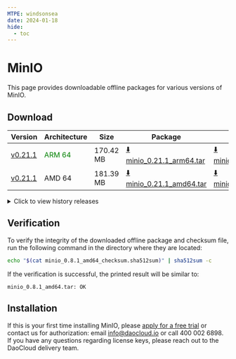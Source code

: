 ```yaml
---
MTPE: windsonsea
date: 2024-01-18
hide:
  - toc
---
```


# MinIO

This page provides downloadable offline packages for various versions of MinIO.

## Download

| Version | Architecture | Size | Package   | Checksum | Date |
| ------ | ------------ | ----- | --------- | -------- | ---- |
| [v0.21.1](../../../middleware/minio/release-notes.md) | <font color=green>ARM 64</font> | 170.42 MB | [:arrow_down: minio_0.21.1_arm64.tar](https://qiniu-download-public.daocloud.io/DaoCloud_Enterprise/mcamel-minio_0.21.1_arm64.tar) | [:arrow_down: minio_0.21.1_arm64_checksum.sha512sum](https://qiniu-download-public.daocloud.io/DaoCloud_Enterprise/mcamel-minio_0.21.1_arm64_checksum.sha512sum) | 2025-05-13 |
| [v0.21.1](../../../middleware/minio/release-notes.md) | AMD 64 | 181.39 MB | [:arrow_down: minio_0.21.1_amd64.tar](https://qiniu-download-public.daocloud.io/DaoCloud_Enterprise/mcamel-minio_0.21.1_amd64.tar) | [:arrow_down: minio_0.21.1_amd64_checksum.sha512sum](https://qiniu-download-public.daocloud.io/DaoCloud_Enterprise/mcamel-minio_0.21.1_amd64_checksum.sha512sum) | 2025-05-13 |

<details>
<summary>Click to view history releases</summary>
| Version | Architecture | Size | Package   | Checksum | Date |
| ------ | ------------ | ----- | --------- | -------- | ---- |
| [v0.21.0](../../../middleware/minio/release-notes.md) | <font color=green>ARM 64</font> | 222.45 MB | [:arrow_down: minio_0.21.0_arm64.tar](https://qiniu-download-public.daocloud.io/DaoCloud_Enterprise/mcamel-minio_0.21.0_arm64.tar) | [:arrow_down: minio_0.21.0_arm64_checksum.sha512sum](https://qiniu-download-public.daocloud.io/DaoCloud_Enterprise/mcamel-minio_0.21.0_arm64_checksum.sha512sum) | 2024-12-12 |
| [v0.21.0](../../../middleware/minio/release-notes.md) | AMD 64 | 233.30 MB | [:arrow_down: minio_0.21.0_amd64.tar](https://qiniu-download-public.daocloud.io/DaoCloud_Enterprise/mcamel-minio_0.21.0_amd64.tar) | [:arrow_down: minio_0.21.0_amd64_checksum.sha512sum](https://qiniu-download-public.daocloud.io/DaoCloud_Enterprise/mcamel-minio_0.21.0_amd64_checksum.sha512sum) | 2024-12-12 |
| [v0.20.0](../../../middleware/minio/release-notes.md) | <font color=green>ARM 64</font> | 222.56 MB | [:arrow_down: minio_0.20.0_arm64.tar](https://qiniu-download-public.daocloud.io/DaoCloud_Enterprise/mcamel-minio_0.20.0_arm64.tar) | [:arrow_down: minio_0.20.0_arm64_checksum.sha512sum](https://qiniu-download-public.daocloud.io/DaoCloud_Enterprise/mcamel-minio_0.20.0_arm64_checksum.sha512sum) | 2024-11-05 |
| [v0.20.0](../../../middleware/minio/release-notes.md) | AMD 64 | 233.39 MB | [:arrow_down: minio_0.20.0_amd64.tar](https://qiniu-download-public.daocloud.io/DaoCloud_Enterprise/mcamel-minio_0.20.0_amd64.tar) | [:arrow_down: minio_0.20.0_amd64_checksum.sha512sum](https://qiniu-download-public.daocloud.io/DaoCloud_Enterprise/mcamel-minio_0.20.0_amd64_checksum.sha512sum) | 2024-11-05 |
| [v0.19.0](../../../middleware/minio/release-notes.md) | <font color=green>ARM 64</font> | 217.50 MB | [:arrow_down: minio_0.19.0_arm64.tar](https://qiniu-download-public.daocloud.io/DaoCloud_Enterprise/mcamel-minio_0.19.0_arm64.tar) | [:arrow_down: minio_0.19.0_arm64_checksum.sha512sum](https://qiniu-download-public.daocloud.io/DaoCloud_Enterprise/mcamel-minio_0.19.0_arm64_checksum.sha512sum) | 2024-10-08 |
| [v0.19.0](../../../middleware/minio/release-notes.md) | AMD 64 | 226.79 MB | [:arrow_down: minio_0.19.0_amd64.tar](https://qiniu-download-public.daocloud.io/DaoCloud_Enterprise/mcamel-minio_0.19.0_amd64.tar) | [:arrow_down: minio_0.19.0_amd64_checksum.sha512sum](https://qiniu-download-public.daocloud.io/DaoCloud_Enterprise/mcamel-minio_0.19.0_amd64_checksum.sha512sum) | 2024-10-08 |
| [v0.18.0](../../../middleware/minio/release-notes.md) | <font color=green>ARM 64</font> | 212.10 MB | [:arrow_down: minio_0.18.0_arm64.tar](https://qiniu-download-public.daocloud.io/DaoCloud_Enterprise/mcamel-minio_0.18.0_arm64.tar) | [:arrow_down: minio_0.18.0_arm64_checksum.sha512sum](https://qiniu-download-public.daocloud.io/DaoCloud_Enterprise/mcamel-minio_0.18.0_arm64_checksum.sha512sum) | 2024-09-06 |
| [v0.18.0](../../../middleware/minio/release-notes.md) | AMD 64 | 221.48 MB | [:arrow_down: minio_0.18.0_amd64.tar](https://qiniu-download-public.daocloud.io/DaoCloud_Enterprise/mcamel-minio_0.18.0_amd64.tar) | [:arrow_down: minio_0.18.0_amd64_checksum.sha512sum](https://qiniu-download-public.daocloud.io/DaoCloud_Enterprise/mcamel-minio_0.18.0_amd64_checksum.sha512sum) | 2024-09-06 |
| [v0.17.0](../../../middleware/minio/release-notes.md) | <font color=green>ARM 64</font> | 212.01 MB | [:arrow_down: minio_0.17.0_arm64.tar](https://qiniu-download-public.daocloud.io/DaoCloud_Enterprise/mcamel-minio_0.17.0_arm64.tar) | [:arrow_down: minio_0.17.0_arm64_checksum.sha512sum](https://qiniu-download-public.daocloud.io/DaoCloud_Enterprise/mcamel-minio_0.17.0_arm64_checksum.sha512sum) | 2024-08-08 |
| [v0.17.0](../../../middleware/minio/release-notes.md) | AMD 64 | 221.40 MB | [:arrow_down: minio_0.17.0_amd64.tar](https://qiniu-download-public.daocloud.io/DaoCloud_Enterprise/mcamel-minio_0.17.0_amd64.tar) | [:arrow_down: minio_0.17.0_amd64_checksum.sha512sum](https://qiniu-download-public.daocloud.io/DaoCloud_Enterprise/mcamel-minio_0.17.0_amd64_checksum.sha512sum) | 2024-08-08 |
| [v0.16.0](../../../middleware/minio/release-notes.md) | <font color=green>ARM 64</font> | 211.37 MB | [:arrow_down: minio_0.16.0_arm64.tar](https://qiniu-download-public.daocloud.io/DaoCloud_Enterprise/mcamel-minio_0.16.0_arm64.tar) | [:arrow_down: minio_0.16.0_arm64_checksum.sha512sum](https://qiniu-download-public.daocloud.io/DaoCloud_Enterprise/mcamel-minio_0.16.0_arm64_checksum.sha512sum) | 2024-07-04 |
| [v0.16.0](../../../middleware/minio/release-notes.md) | AMD 64 | 220.77 MB | [:arrow_down: minio_0.16.0_amd64.tar](https://qiniu-download-public.daocloud.io/DaoCloud_Enterprise/mcamel-minio_0.16.0_amd64.tar) | [:arrow_down: minio_0.16.0_amd64_checksum.sha512sum](https://qiniu-download-public.daocloud.io/DaoCloud_Enterprise/mcamel-minio_0.16.0_amd64_checksum.sha512sum) | 2024-07-04 |
| [v0.15.0](../../../middleware/minio/release-notes.md) | <font color=green>ARM 64</font> | 211.25 MB | [:arrow_down: minio_0.15.0_arm64.tar](https://qiniu-download-public.daocloud.io/DaoCloud_Enterprise/mcamel-minio_0.15.0_arm64.tar) | [:arrow_down: minio_0.15.0_arm64_checksum.sha512sum](https://qiniu-download-public.daocloud.io/DaoCloud_Enterprise/mcamel-minio_0.15.0_arm64_checksum.sha512sum) | 2024-06-05 |
| [v0.15.0](../../../middleware/minio/release-notes.md) | AMD 64 | 220.66 MB | [:arrow_down: minio_0.15.0_amd64.tar](https://qiniu-download-public.daocloud.io/DaoCloud_Enterprise/mcamel-minio_0.15.0_amd64.tar) | [:arrow_down: minio_0.15.0_amd64_checksum.sha512sum](https://qiniu-download-public.daocloud.io/DaoCloud_Enterprise/mcamel-minio_0.15.0_amd64_checksum.sha512sum) | 2024-06-05 |
| [v0.14.0](../../../middleware/minio/release-notes.md) | <font color=green>ARM 64</font> | 211.27 MB | [:arrow_down: minio_0.14.0_arm64.tar](https://qiniu-download-public.daocloud.io/DaoCloud_Enterprise/mcamel-minio_0.14.0_arm64.tar) | [:arrow_down: minio_0.14.0_arm64_checksum.sha512sum](https://qiniu-download-public.daocloud.io/DaoCloud_Enterprise/mcamel-minio_0.14.0_arm64_checksum.sha512sum) | 2024-05-08 |
| [v0.14.0](../../../middleware/minio/release-notes.md) | AMD 64 | 220.65 MB | [:arrow_down: minio_0.14.0_amd64.tar](https://qiniu-download-public.daocloud.io/DaoCloud_Enterprise/mcamel-minio_0.14.0_amd64.tar) | [:arrow_down: minio_0.14.0_amd64_checksum.sha512sum](https://qiniu-download-public.daocloud.io/DaoCloud_Enterprise/mcamel-minio_0.14.0_amd64_checksum.sha512sum) | 2024-05-08 |
| [v0.13.0](../../../middleware/minio/release-notes.md) | <font color="green">ARM 64</font> | 211.15 MB | [:arrow_down: minio_0.13.0_arm64.tar](https://qiniu-download-public.daocloud.io/DaoCloud_Enterprise/mcamel-minio_0.13.0_arm64.tar) | [:arrow_down: minio_0.13.0_arm64_checksum.sha512sum](https://qiniu-download-public.daocloud.io/DaoCloud_Enterprise/mcamel-minio_0.13.0_arm64_checksum.sha512sum) | 2024-04-03 |
| [v0.13.0](../../../middleware/minio/release-notes.md) | AMD 64 | 220.56 MB | [:arrow_down: minio_0.13.0_amd64.tar](https://qiniu-download-public.daocloud.io/DaoCloud_Enterprise/mcamel-minio_0.13.0_amd64.tar) | [:arrow_down: minio_0.13.0_amd64_checksum.sha512sum](https://qiniu-download-public.daocloud.io/DaoCloud_Enterprise/mcamel-minio_0.13.0_amd64_checksum.sha512sum) | 2024-04-03 |
| [v0.12.0](../../../middleware/minio/release-notes.md) | AMD 64 | 218.97 MB | [:arrow_down: minio_0.12.0_amd64.tar](https://qiniu-download-public.daocloud.io/DaoCloud_Enterprise/mcamel-minio_0.12.0_amd64.tar) | [:arrow_down: minio_0.12.0_amd64_checksum.sha512sum](https://qiniu-download-public.daocloud.io/DaoCloud_Enterprise/mcamel-minio_0.12.0_amd64_checksum.sha512sum) | 2024-02-01 |
| [v0.11.0](../../../middleware/minio/release-notes.md) | AMD 64 | 218.84 MB | [:arrow_down: minio_0.11.0_amd64.tar](https://qiniu-download-public.daocloud.io/DaoCloud_Enterprise/mcamel-minio_0.11.0_amd64.tar) | [:arrow_down: minio_0.11.0_amd64_checksum.sha512sum](https://qiniu-download-public.daocloud.io/DaoCloud_Enterprise/mcamel-minio_0.11.0_amd64_checksum.sha512sum) | 2024-01-04 |
| [v0.10.0](../../../middleware/minio/release-notes.md) | AMD 64 | 256.16 MB | [:arrow_down: minio_0.10.0_amd64.tar](https://qiniu-download-public.daocloud.io/DaoCloud_Enterprise/mcamel-minio_0.10.0_amd64.tar) | [:arrow_down: minio_0.10.0_amd64_checksum.sha512sum](https://qiniu-download-public.daocloud.io/DaoCloud_Enterprise/mcamel-minio_0.10.0_amd64_checksum.sha512sum) | 2023-12-10 |
| [v0.9.0](../../../middleware/minio/release-notes.md) | AMD 64 | 253.79 MB | [:arrow_down: minio_0.9.0_amd64.tar](https://qiniu-download-public.daocloud.io/DaoCloud_Enterprise/mcamel-minio_0.9.0_amd64.tar) | [:arrow_down: minio_0.9.0_amd64_checksum.sha512sum](https://qiniu-download-public.daocloud.io/DaoCloud_Enterprise/mcamel-minio_0.9.0_amd64_checksum.sha512sum) | 2023-11-02 |
| [v0.8.1](../../../middleware/minio/release-notes.md) | AMD 64 | 219.92 MB | [:arrow_down: minio_0.8.1_amd64.tar](https://qiniu-download-public.daocloud.io/DaoCloud_Enterprise/mcamel-minio_0.8.1_amd64.tar) | [:arrow_down: minio_0.8.1_amd64_checksum.sha512sum](https://qiniu-download-public.daocloud.io/DaoCloud_Enterprise/mcamel-minio_0.8.1_amd64_checksum.sha512sum) | 2023-10-20 |
</details>

## Verification

To verify the integrity of the downloaded offline package and checksum file, run the following command in the directory where they are located:

```sh
echo "$(cat minio_0.8.1_amd64_checksum.sha512sum)" | sha512sum -c
```

If the verification is successful, the printed result will be similar to:

```none
minio_0.8.1_amd64.tar: OK
```

## Installation

If this is your first time installing MinIO, please [apply for a free trial](../../../dce/license0.md) or contact us for authorization: email info@daocloud.io or call 400 002 6898.
If you have any questions regarding license keys, please reach out to the DaoCloud delivery team.
